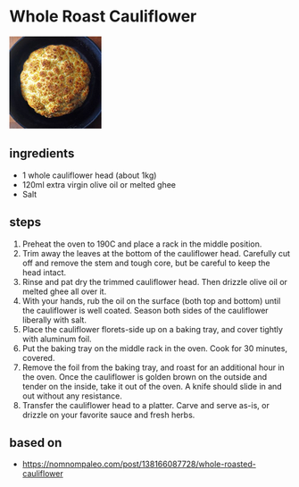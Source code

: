 # Whole Roast Cauliflower

![Whole Roast Cauliflower](images/whole-roast-cauliflower.jpg)

## ingredients

- 1 whole cauliflower head (about 1kg)
- 120ml extra virgin olive oil or melted ghee
- Salt

## steps

1. Preheat the oven to 190C and place a rack in the middle position.
2. Trim away the leaves at the bottom of the cauliflower head. Carefully cut off and remove the stem and tough core, but be careful to keep the head intact.
3. Rinse and pat dry the trimmed cauliflower head. Then drizzle olive oil or melted ghee all over it.
4. With your hands, rub the oil on the surface (both top and bottom) until the cauliflower is well coated. Season both sides of the cauliflower liberally with salt.
5. Place the cauliflower florets-side up on a baking tray, and cover tightly with aluminum foil.
6. Put the baking tray on the middle rack in the oven. Cook for 30 minutes, covered.
7. Remove the foil from the baking tray, and roast for an additional hour in the oven. Once the cauliflower is golden brown on the outside and tender on the inside, take it out of the oven. A knife should slide in and out without any resistance.
8. Transfer the cauliflower head to a platter. Carve and serve as-is, or drizzle on your favorite sauce and fresh herbs.

## based on

- https://nomnompaleo.com/post/138166087728/whole-roasted-cauliflower
